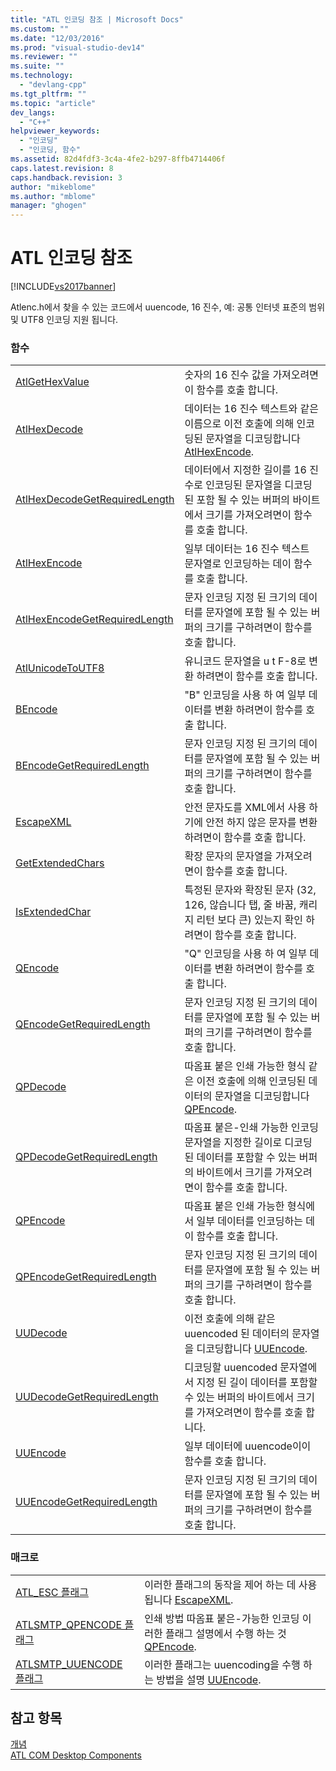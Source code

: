 ```yaml
---
title: "ATL 인코딩 참조 | Microsoft Docs"
ms.custom: ""
ms.date: "12/03/2016"
ms.prod: "visual-studio-dev14"
ms.reviewer: ""
ms.suite: ""
ms.technology: 
  - "devlang-cpp"
ms.tgt_pltfrm: ""
ms.topic: "article"
dev_langs: 
  - "C++"
helpviewer_keywords: 
  - "인코딩"
  - "인코딩, 함수"
ms.assetid: 82d4fdf3-3c4a-4fe2-b297-8ffb4714406f
caps.latest.revision: 8
caps.handback.revision: 3
author: "mikeblome"
ms.author: "mblome"
manager: "ghogen"
---
```

# ATL 인코딩 참조
[!INCLUDE[vs2017banner](../assembler/inline/includes/vs2017banner.md)]

Atlenc.h에서 찾을 수 있는 코드에서 uuencode, 16 진수, 예: 공통 인터넷 표준의 범위 및 UTF8 인코딩 지원 됩니다.  
  
### 함수  
  
|||  
|-|-|  
|[AtlGetHexValue](../Topic/AtlGetHexValue.md)|숫자의 16 진수 값을 가져오려면이 함수를 호출 합니다.|  
|[AtlHexDecode](../Topic/AtlHexDecode.md)|데이터는 16 진수 텍스트와 같은 이름으로 이전 호출에 의해 인코딩된 문자열을 디코딩합니다  [AtlHexEncode](../Topic/AtlHexEncode.md).|  
|[AtlHexDecodeGetRequiredLength](../Topic/AtlHexDecodeGetRequiredLength.md)|데이터에서 지정한 길이를 16 진수로 인코딩된 문자열을 디코딩된 포함 될 수 있는 버퍼의 바이트에서 크기를 가져오려면이 함수를 호출 합니다.|  
|[AtlHexEncode](../Topic/AtlHexEncode.md)|일부 데이터는 16 진수 텍스트 문자열로 인코딩하는 데이 함수를 호출 합니다.|  
|[AtlHexEncodeGetRequiredLength](../Topic/AtlHexEncodeGetRequiredLength.md)|문자 인코딩 지정 된 크기의 데이터를 문자열에 포함 될 수 있는 버퍼의 크기를 구하려면이 함수를 호출 합니다.|  
|[AtlUnicodeToUTF8](../Topic/AtlUnicodeToUTF8.md)|유니코드 문자열을 u t F\-8로 변환 하려면이 함수를 호출 합니다.|  
|[BEncode](../Topic/BEncode.md)|"B" 인코딩을 사용 하 여 일부 데이터를 변환 하려면이 함수를 호출 합니다.|  
|[BEncodeGetRequiredLength](../Topic/BEncodeGetRequiredLength.md)|문자 인코딩 지정 된 크기의 데이터를 문자열에 포함 될 수 있는 버퍼의 크기를 구하려면이 함수를 호출 합니다.|  
|[EscapeXML](../Topic/EscapeXML.md)|안전 문자도를 XML에서 사용 하기에 안전 하지 않은 문자를 변환 하려면이 함수를 호출 합니다.|  
|[GetExtendedChars](../Topic/GetExtendedChars.md)|확장 문자의 문자열을 가져오려면이 함수를 호출 합니다.|  
|[IsExtendedChar](../Topic/IsExtendedChar.md)|특정된 문자와 확장된 문자 \(32, 126, 않습니다 탭, 줄 바꿈, 캐리지 리턴 보다 큰\) 있는지 확인 하려면이 함수를 호출 합니다.|  
|[QEncode](../Topic/QEncode.md)|"Q" 인코딩을 사용 하 여 일부 데이터를 변환 하려면이 함수를 호출 합니다.|  
|[QEncodeGetRequiredLength](../Topic/QEncodeGetRequiredLength.md)|문자 인코딩 지정 된 크기의 데이터를 문자열에 포함 될 수 있는 버퍼의 크기를 구하려면이 함수를 호출 합니다.|  
|[QPDecode](../Topic/QPDecode.md)|따옴표 붙은 인쇄 가능한 형식 같은 이전 호출에 의해 인코딩된 데이터의 문자열을 디코딩합니다  [QPEncode](../Topic/QPEncode.md).|  
|[QPDecodeGetRequiredLength](../Topic/QPDecodeGetRequiredLength.md)|따옴표 붙은\-인쇄 가능한 인코딩 문자열을 지정한 길이로 디코딩된 데이터를 포함할 수 있는 버퍼의 바이트에서 크기를 가져오려면이 함수를 호출 합니다.|  
|[QPEncode](../Topic/QPEncode.md)|따옴표 붙은 인쇄 가능한 형식에서 일부 데이터를 인코딩하는 데이 함수를 호출 합니다.|  
|[QPEncodeGetRequiredLength](../Topic/QPEncodeGetRequiredLength.md)|문자 인코딩 지정 된 크기의 데이터를 문자열에 포함 될 수 있는 버퍼의 크기를 구하려면이 함수를 호출 합니다.|  
|[UUDecode](../Topic/UUDecode.md)|이전 호출에 의해 같은 uuencoded 된 데이터의 문자열을 디코딩합니다  [UUEncode](../Topic/UUEncode.md).|  
|[UUDecodeGetRequiredLength](../Topic/UUDecodeGetRequiredLength.md)|디코딩할 uuencoded 문자열에서 지정 된 길이 데이터를 포함할 수 있는 버퍼의 바이트에서 크기를 가져오려면이 함수를 호출 합니다.|  
|[UUEncode](../Topic/UUEncode.md)|일부 데이터에 uuencode이이 함수를 호출 합니다.|  
|[UUEncodeGetRequiredLength](../Topic/UUEncodeGetRequiredLength.md)|문자 인코딩 지정 된 크기의 데이터를 문자열에 포함 될 수 있는 버퍼의 크기를 구하려면이 함수를 호출 합니다.|  
  
### 매크로  
  
|||  
|-|-|  
|[ATL\_ESC 플래그](../Topic/ATL_ESC%20Flags.md)|이러한 플래그의 동작을 제어 하는 데 사용 됩니다  [EscapeXML](../Topic/EscapeXML.md).|  
|[ATLSMTP\_QPENCODE 플래그](../Topic/ATLSMTP_QPENCODE%20Flags.md)|인쇄 방법 따옴표 붙은\-가능한 인코딩 이러한 플래그 설명에서 수행 하는 것  [QPEncode](../Topic/QPEncode.md).|  
|[ATLSMTP\_UUENCODE 플래그](../Topic/ATLSMTP_UUENCODE%20Flags.md)|이러한 플래그는 uuencoding을 수행 하는 방법을 설명  [UUEncode](../Topic/UUEncode.md).|  
  
## 참고 항목  
 [개념](../atl/active-template-library-atl-concepts.md)   
 [ATL COM Desktop Components](../atl/atl-com-desktop-components.md)